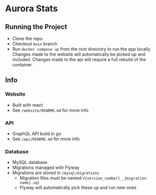 # Aurora Stats
## Running the Project
- Clone the repo
- Checkout `main` branch
- Run `docker compose up` from the root directory to run the app locally. Changes made to the website will automatically be picked up and included. Changes made to the api will require a full rebuild of the container.

## Info
### Website
- Built with react
- See `/website/README.md` for more info

### API
- GraphQL API build in go
- See `/api/README.md` for more info

### Database
- MySQL database
- Migrations managed with Flyway
- Migrations are stored in `/mysql/migrations`
    - Migration files must be named `V{version_number}__{migration name}.sql`
    - Flyway will automatically pick these up and run new ones